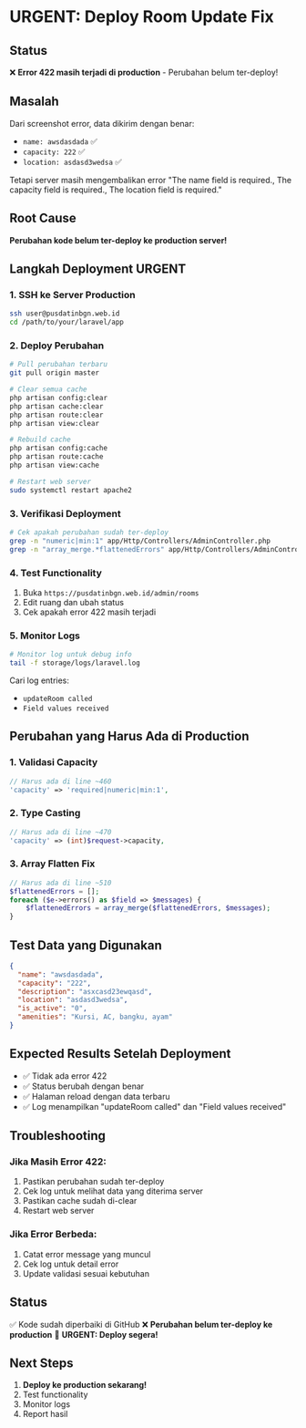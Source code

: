 # URGENT: Deploy Room Update Fix

## Status
❌ **Error 422 masih terjadi di production** - Perubahan belum ter-deploy!

## Masalah
Dari screenshot error, data dikirim dengan benar:
- `name: awsdasdada` ✅
- `capacity: 222` ✅  
- `location: asdasd3wedsa` ✅

Tetapi server masih mengembalikan error "The name field is required., The capacity field is required., The location field is required."

## Root Cause
**Perubahan kode belum ter-deploy ke production server!**

## Langkah Deployment URGENT

### 1. SSH ke Server Production
```bash
ssh user@pusdatinbgn.web.id
cd /path/to/your/laravel/app
```

### 2. Deploy Perubahan
```bash
# Pull perubahan terbaru
git pull origin master

# Clear semua cache
php artisan config:clear
php artisan cache:clear
php artisan route:clear
php artisan view:clear

# Rebuild cache
php artisan config:cache
php artisan route:cache
php artisan view:cache

# Restart web server
sudo systemctl restart apache2
```

### 3. Verifikasi Deployment
```bash
# Cek apakah perubahan sudah ter-deploy
grep -n "numeric|min:1" app/Http/Controllers/AdminController.php
grep -n "array_merge.*flattenedErrors" app/Http/Controllers/AdminController.php
```

### 4. Test Functionality
1. Buka `https://pusdatinbgn.web.id/admin/rooms`
2. Edit ruang dan ubah status
3. Cek apakah error 422 masih terjadi

### 5. Monitor Logs
```bash
# Monitor log untuk debug info
tail -f storage/logs/laravel.log
```

Cari log entries:
- `updateRoom called`
- `Field values received`

## Perubahan yang Harus Ada di Production

### 1. Validasi Capacity
```php
// Harus ada di line ~460
'capacity' => 'required|numeric|min:1',
```

### 2. Type Casting
```php
// Harus ada di line ~470
'capacity' => (int)$request->capacity,
```

### 3. Array Flatten Fix
```php
// Harus ada di line ~510
$flattenedErrors = [];
foreach ($e->errors() as $field => $messages) {
    $flattenedErrors = array_merge($flattenedErrors, $messages);
}
```

## Test Data yang Digunakan
```json
{
  "name": "awsdasdada",
  "capacity": "222",
  "description": "asxcasd23ewqasd",
  "location": "asdasd3wedsa",
  "is_active": "0",
  "amenities": "Kursi, AC, bangku, ayam"
}
```

## Expected Results Setelah Deployment
- ✅ Tidak ada error 422
- ✅ Status berubah dengan benar
- ✅ Halaman reload dengan data terbaru
- ✅ Log menampilkan "updateRoom called" dan "Field values received"

## Troubleshooting

### Jika Masih Error 422:
1. Pastikan perubahan sudah ter-deploy
2. Cek log untuk melihat data yang diterima server
3. Pastikan cache sudah di-clear
4. Restart web server

### Jika Error Berbeda:
1. Catat error message yang muncul
2. Cek log untuk detail error
3. Update validasi sesuai kebutuhan

## Status
✅ Kode sudah diperbaiki di GitHub
❌ **Perubahan belum ter-deploy ke production**
🚨 **URGENT: Deploy segera!**

## Next Steps
1. **Deploy ke production sekarang!**
2. Test functionality
3. Monitor logs
4. Report hasil
